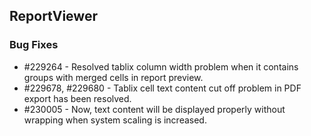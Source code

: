 ## ReportViewer

### Bug Fixes

* \#229264 - Resolved tablix column width problem when it contains groups with merged cells in report preview.
* \#229678, #229680 - Tablix cell text content cut off problem in PDF export has been resolved.
* \#230005 - Now, text content will be displayed properly without wrapping when system scaling is increased.